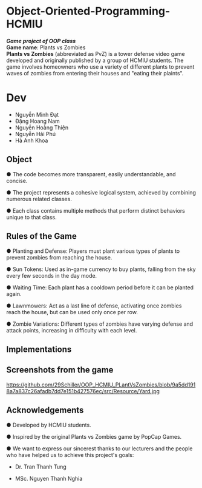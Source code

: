 # Object-Oriented-Programming-HCMIU
___Game project of OOP class___  
__Game name__: Plants vs Zombies  
__Plants vs Zombies__ (abbreviated as PvZ) is a tower defense video game developed and originally published by a group of HCMIU students. The game involves homeowners who use a variety of different plants to prevent waves of zombies from entering their houses and "eating their plaints".

# Dev
  + Nguyễn Minh Đạt 
  + Đặng Hoang Nam
  + Nguyễn Hoàng Thiện
  + Nguyễn Hải Phú
  + Hà Anh Khoa

## Object 
● The code becomes more transparent, easily understandable, and concise.

● The project represents a cohesive logical system, achieved by combining numerous related classes.

● Each class contains multiple methods that perform distinct behaviors unique to that class.

## Rules of the Game
● Planting and Defense: Players must plant various types of plants to prevent zombies from reaching the house.

● Sun Tokens: Used as in-game currency to buy plants, falling from the sky every few seconds in the day mode.

● Waiting Time: Each plant has a cooldown period before it can be planted again.

● Lawnmowers: Act as a last line of defense, activating once zombies reach the house, but can be used only once per row.

● Zombie Variations: Different types of zombies have varying defense and attack points, increasing in difficulty with each level.

## Implementations 

## Screenshots from the game
https://github.com/29Schiller/OOP_HCMIU_PLantVsZombies/blob/9a5dd1918a7a837c26afadb7dd7e151b427576ec/src/Resource/Yard.jpg

## Acknowledgements
●  Developed by HCMIU students.

●  Inspired by the original Plants vs Zombies game by PopCap Games.

●  We want to express our sincerest thanks to our lecturers and the people who have helped us to achieve this project's goals:

+ Dr. Tran Thanh Tung
  
+ MSc. Nguyen Thanh Nghia


